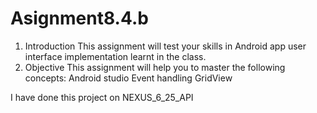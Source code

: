 # Asignment8.4.b
1. Introduction
This assignment will test your skills in Android app user interface implementation learnt in the
class.
2. Objective
This assignment will help you to master the following concepts:
Android studio
Event handling
GridView

I have done this  project on NEXUS_6_25_API
